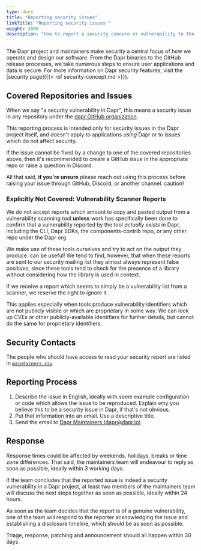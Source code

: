 ```yaml
---
type: docs
title: "Reporting security issues"
linkTitle: "Reporting security issues "
weight: 3000
description: "How to report a security concern or vulnerability to the Dapr maintainers."
---
```


The Dapr project and maintainers make security a central focus of how we operate and design our software. From the Dapr binaries to the GitHub release processes, we take numerous steps to ensure user applications and data is secure. For more information on Dapr security features, visit the [security page]({{< ref security-concept.md >}}).

## Covered Repositories and Issues

When we say "a security vulnerability in Dapr", this means a security issue
in any repository under the [dapr GitHub organization](https://github.com/dapr/).

This reporting process is intended only for security issues in the Dapr
project itself, and doesn't apply to applications _using_ Dapr or to
issues which do not affect security.

If the issue cannot be fixed by a change to one of the covered
repositories above, then it's recommended to create a GitHub issue in the appropriate repo or raise a question in Discord.

All that said, **if you're unsure** please reach out using this process before
raising your issue through GitHub, Discord, or another channel. 
caution!

### Explicitly Not Covered: Vulnerability Scanner Reports

We do not accept reports which amount to copy and pasted output from a vulnerability
scanning tool **unless** work has specifically been done to confirm that a vulnerability
reported by the tool _actually exists_ in Dapr, including the CLI, Dapr SDKs, the components-contrib repo,
or any other repo under the Dapr org.

We make use of these tools ourselves and try to act on the output they produce.
can be useful! We tend to find, however, that when these reports are sent to our security
mailing list they almost always represent false positives, since these tools tend to check
for the presence of a library without considering how the library is used in context.

If we receive a report which seems to simply be a vulnerability list from a scanner, we
reserve the right to ignore it.

This applies especially when tools produce vulnerability identifiers which are not publicly
visible or which are proprietary in some way. We can look up CVEs or other publicly-available
identifiers for further details, but cannot do the same for proprietary identifiers.

## Security Contacts

The people who should have access to read your security report are listed in [`maintainers.csv`](/maintainers.csv).

## Reporting Process

1. Describe the issue in English, ideally with some example configuration or
   code which allows the issue to be reproduced. Explain why you believe this
   to be a security issue in Dapr, if that's not obvious.
2. Put that information into an email. Use a descriptive title.
3. Send the email to [Dapr Maintainers (dapr@dapr.io)](mailto:dapr@dapr.io?subject=[Security%20Disclosure]:%20ISSUE%20TITLE)

## Response

Response times could be affected by weekends, holidays, breaks or time zone
differences. That said, the maintainers team will endeavour to reply as
soon as possible, ideally within 3 working days.

If the team concludes that the reported issue is indeed a security
vulnerability in a Dapr project, at least two members of the maintainers
team will discuss the next steps together as soon as possible, ideally
within 24 hours.

As soon as the team decides that the report is of a genuine vulnerability,
one of the team will respond to the reporter acknowledging the issue and
establishing a disclosure timeline, which should be as soon as possible.

Triage, response, patching and announcement should all happen within 30 days.
